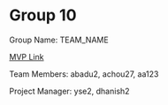 # Group 10
Group Name: TEAM_NAME

[MVP Link](http://cs196.cs.illinois.edu](https://docs.google.com/document/d/14asdWMNueAluJGSRiteGCfHvCXugqbUJu6Wc4NP9FLM/edit?usp=drive_link)https://docs.google.com/document/d/14asdWMNueAluJGSRiteGCfHvCXugqbUJu6Wc4NP9FLM/edit?usp=drive_link)

Team Members: abadu2, achou27, aa123

Project Manager: yse2, dhanish2
